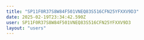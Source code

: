```yaml
---
title: "SP11F0R37S8W84F501VNEQ83S516CFN25YFXXV9D3"
date: 2025-02-19T23:34:42.590Z
user: SP11F0R37S8W84F501VNEQ83S516CFN25YFXXV9D3
layout: "users"
---
```

    
